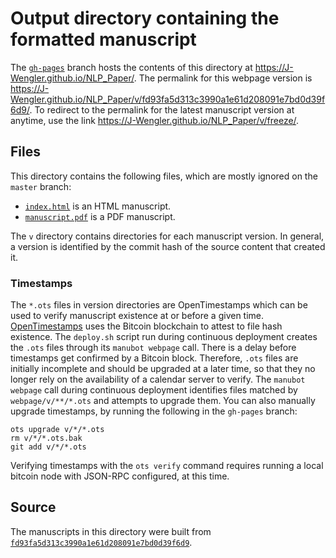 # Output directory containing the formatted manuscript

The [`gh-pages`](https://github.com/J-Wengler/NLP_Paper/tree/gh-pages) branch hosts the contents of this directory at <https://J-Wengler.github.io/NLP_Paper/>.
The permalink for this webpage version is <https://J-Wengler.github.io/NLP_Paper/v/fd93fa5d313c3990a1e61d208091e7bd0d39f6d9/>.
To redirect to the permalink for the latest manuscript version at anytime, use the link <https://J-Wengler.github.io/NLP_Paper/v/freeze/>.

## Files

This directory contains the following files, which are mostly ignored on the `master` branch:

+ [`index.html`](index.html) is an HTML manuscript.
+ [`manuscript.pdf`](manuscript.pdf) is a PDF manuscript.

The `v` directory contains directories for each manuscript version.
In general, a version is identified by the commit hash of the source content that created it.

### Timestamps

The `*.ots` files in version directories are OpenTimestamps which can be used to verify manuscript existence at or before a given time.
[OpenTimestamps](https://opentimestamps.org/) uses the Bitcoin blockchain to attest to file hash existence.
The `deploy.sh` script run during continuous deployment creates the `.ots` files through its `manubot webpage` call.
There is a delay before timestamps get confirmed by a Bitcoin block.
Therefore, `.ots` files are initially incomplete and should be upgraded at a later time, so that they no longer rely on the availability of a calendar server to verify.
The `manubot webpage` call during continuous deployment identifies files matched by `webpage/v/**/*.ots` and attempts to upgrade them.
You can also manually upgrade timestamps, by running the following in the `gh-pages` branch:

```shell
ots upgrade v/*/*.ots
rm v/*/*.ots.bak
git add v/*/*.ots
```

Verifying timestamps with the `ots verify` command requires running a local bitcoin node with JSON-RPC configured, at this time.

## Source

The manuscripts in this directory were built from
[`fd93fa5d313c3990a1e61d208091e7bd0d39f6d9`](https://github.com/J-Wengler/NLP_Paper/commit/fd93fa5d313c3990a1e61d208091e7bd0d39f6d9).
